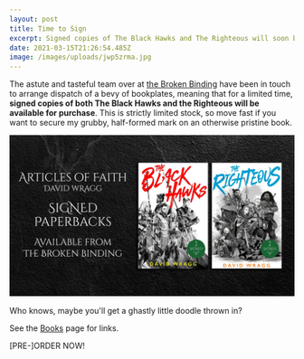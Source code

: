 ```yaml
---
layout: post
title: Time to Sign
excerpt: Signed copies of The Black Hawks and The Righteous will soon be available!
date: 2021-03-15T21:26:54.485Z
image: /images/uploads/jwp5zrma.jpg
---
```

The astute and tasteful team over at [the Broken Binding](https://www.thebrokenbinding.co.uk/) have been in touch to arrange dispatch of a bevy of bookplates, meaning that for a limited time, **signed copies of both The Black Hawks and the Righteous will be available for purchase**. This is strictly limited stock, so move fast if you want to secure my grubby, half-formed mark on an otherwise pristine book.

<img alt="Get your hands on this pronto" src="/images/uploads/yu1wmgi5.jpg" tile="Order books, for fun and profit" class="image" main />

Who knows, maybe you'll get a ghastly little doodle thrown in?

See the [Books](/books) page for links.

[PRE-]ORDER NOW!